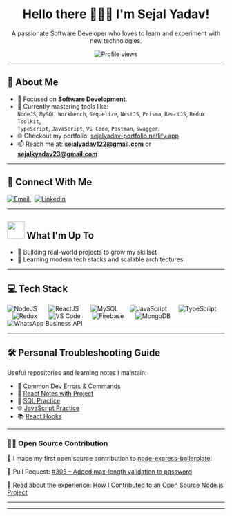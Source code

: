 <h1 align="center">Hello there 👩🏻‍💻 I'm Sejal Yadav!</h1>
<p align="center">A passionate Software Developer who loves to learn and experiment with new technologies.</p>

<p align="center">
  <img src="https://komarev.com/ghpvc/?username=sejalyadav0818&label=Profile%20views&color=0e75b6&style=flat" alt="Profile views"/>
</p>

---

## 🚀 About Me

- 🎯 Focused on **Software Development**.
- 🧠 Currently mastering tools like:  
  `NodeJS`, `MySQL Workbench`, `Sequelize`, `NestJS`, `Prisma`, `ReactJS`, `Redux Toolkit`,  
  `TypeScript`, `JavaScript`, `VS Code`, `Postman`, `Swagger`.
- 🌐 Checkout my portfolio: [sejalyadav-portfolio.netlify.app](https://sejalyadav-portfolio.netlify.app/)
- 📫 Reach me at: **sejalyadav122@gmail.com** or **sejalkyadav23@gmail.com**

---

## 🔗 Connect With Me

<p>
  <a href="mailto:sejalkyadav23@gmail.com">
    <img src="https://img.icons8.com/fluent/48/000000/email.png" title="Email"/>
  </a>
  &nbsp;
  <a href="https://www.linkedin.com/in/sejal-y-80988b1bb/">
    <img src="https://img.icons8.com/fluent/48/000000/linkedin.png" title="LinkedIn"/>
  </a>
</p>

---

## <img src="https://media.giphy.com/media/WUlplcMpOCEmTGBtBW/giphy.gif" width="40" />   What I'm Up To 

- 🔭 Building real-world projects to grow my skillset
- 🌱 Learning modern tech stacks and scalable architectures

---

## 💻 Tech Stack

<p align="left">
  <span style="margin-right: 15px;"><img src="https://img.icons8.com/color/48/000000/nodejs.png" title="NodeJS"/></span>&nbsp;&nbsp;
  <span style="margin-right: 15px;"><img src="https://img.icons8.com/color/48/000000/react-native.png" title="ReactJS"/></span>&nbsp;&nbsp;
  <span style="margin-right: 15px;"><img src="https://img.icons8.com/color/48/000000/mysql-logo.png" title="MySQL"/></span>&nbsp;&nbsp;
  <span style="margin-right: 15px;"><img src="https://img.icons8.com/color/48/000000/javascript.png" title="JavaScript"/></span>&nbsp;&nbsp;
  <span style="margin-right: 15px;"><img src="https://img.icons8.com/color/48/000000/typescript.png" title="TypeScript"/></span>&nbsp;&nbsp;
  <span style="margin-right: 15px;"><img src="https://img.icons8.com/color/48/000000/redux.png" title="Redux"/></span>&nbsp;&nbsp;
  <span style="margin-right: 15px;"><img src="https://img.icons8.com/color/48/000000/visual-studio-code-2019.png" title="VS Code"/></span>&nbsp;&nbsp;
  <span style="margin-right: 15px;"><img src="https://img.icons8.com/color/48/000000/firebase.png" title="Firebase"/></span>&nbsp;&nbsp;
  <span style="margin-right: 15px;"><img src="https://img.icons8.com/color/48/000000/mongodb.png" title="MongoDB"/></span>&nbsp;&nbsp;
    <span style="margin-right: 15px;"><img src="https://img.icons8.com/color/48/meta.png" title="WhatsApp Business API"/></span>&nbsp;
</p>



---

## 🛠️ Personal Troubleshooting Guide

Useful repositories and learning notes I maintain:

- 📝 [Common Dev Errors & Commands](https://github.com/sejalyadav0818/notes)
- 🧠 [React Notes with Project](https://www.linkedin.com/posts/activity-7119326543914369024-45Pb?utm_source=share&utm_medium=member_desktop)
- 💾 [SQL Practice](https://github.com/sejalyadav0818/SQL-practice)
- 🌐 [JavaScript Practice](https://github.com/sejalyadav0818/JS-practice)
- 📚 [React Hooks](https://github.com/sejalyadav0818/React-Hooks)

---

### 👨‍💻 Open Source Contribution

🚀 I made my first open source contribution to [node-express-boilerplate](https://github.com/hagopj13/node-express-boilerplate)!

📌 Pull Request: [#305 – Added max-length validation to password](https://github.com/hagopj13/node-express-boilerplate/pull/305)

📝 Read about the experience:
[How I Contributed to an Open Source Node.js Project](https://medium.com/@sejalkailashyadav/how-i-contributed-to-an-open-source-node-js-project-on-github-2e1339040077)

---

---
